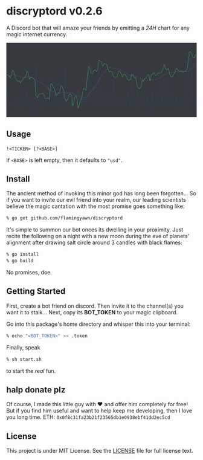 discryptord v0.2.6
===========

A Discord bot that will amaze your friends by emitting a *24H* chart for any magic internet currency.

![Example](assets/graph.png)

## Usage

```run
!<TICKER> [?<BASE>]
```

If `<BASE>` is left empty, then it defaults to `"usd"`.

## Install

The ancient method of invoking this minor god has long been forgotten...
So if you want to invite our evil friend into your realm, our leading scientists believe the magic cantation with the most promise goes something like:

```zsh
% go get github.com/flamingyawn/discryptord
```

It's simple to summon our bot onces its dwelling in your proximity.
Just recite the following on a night with a new moon during the eve of planets' alignment after drawing salt circle around 3 candles with black flames:

```zsh
% go install
% go build
```

No promises, doe.

## Getting Started

First, create a bot friend on discord.
Then invite it to the channel(s) you want it to stalk...
Next, copy its **BOT_TOKEN** to your magic clipboard.

Go into this package's home directory and whisper this into your terminal:

```zsh
% echo "<BOT_TOKEN>" >> .token
```

Finally, speak

```zsh
% sh start.sh
```

to start the _real_ fun.

## halp donate plz

Of course, I made this little guy with :heart: and offer him completely for free!
But if you find him useful and want to help keep me developing, then I love you long time.
ETH: `0x0f8c31fa23b21f23565db1e0938ebf41dd2ec5cd`

## License

This project is under MIT License. See the [LICENSE](LICENSE) file for full license text.

